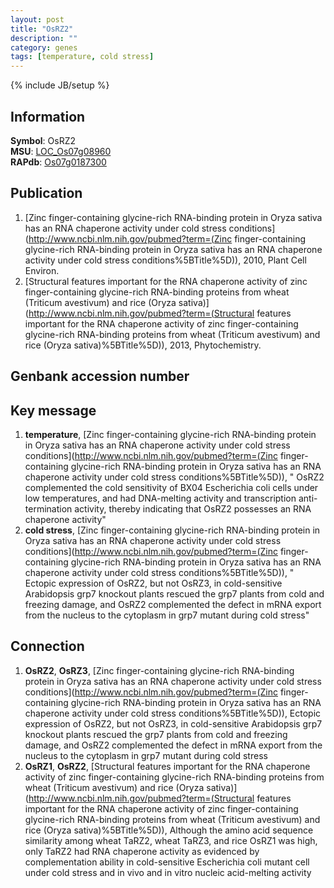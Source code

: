 ```yaml
---
layout: post
title: "OsRZ2"
description: ""
category: genes
tags: [temperature, cold stress]
---
```

{% include JB/setup %}

## Information
__Symbol__: OsRZ2  
__MSU__: [LOC_Os07g08960](http://rice.plantbiology.msu.edu/cgi-bin/ORF_infopage.cgi?orf=LOC_Os07g08960)  
__RAPdb__: [Os07g0187300](http://rapdb.dna.affrc.go.jp/viewer/gbrowse_details/irgsp1?name=Os07g0187300)  

## Publication
1. [Zinc finger-containing glycine-rich RNA-binding protein in Oryza sativa has an RNA chaperone activity under cold stress conditions](http://www.ncbi.nlm.nih.gov/pubmed?term=(Zinc finger-containing glycine-rich RNA-binding protein in Oryza sativa has an RNA chaperone activity under cold stress conditions%5BTitle%5D)), 2010, Plant Cell Environ.
2. [Structural features important for the RNA chaperone activity of zinc finger-containing glycine-rich RNA-binding proteins from wheat (Triticum avestivum) and rice (Oryza sativa)](http://www.ncbi.nlm.nih.gov/pubmed?term=(Structural features important for the RNA chaperone activity of zinc finger-containing glycine-rich RNA-binding proteins from wheat (Triticum avestivum) and rice (Oryza sativa)%5BTitle%5D)), 2013, Phytochemistry.

## Genbank accession number

## Key message
1. __temperature__, [Zinc finger-containing glycine-rich RNA-binding protein in Oryza sativa has an RNA chaperone activity under cold stress conditions](http://www.ncbi.nlm.nih.gov/pubmed?term=(Zinc finger-containing glycine-rich RNA-binding protein in Oryza sativa has an RNA chaperone activity under cold stress conditions%5BTitle%5D)), " OsRZ2 complemented the cold sensitivity of BX04 Escherichia coli cells under low temperatures, and had DNA-melting activity and transcription anti-termination activity, thereby indicating that OsRZ2 possesses an RNA chaperone activity"
2. __cold stress__, [Zinc finger-containing glycine-rich RNA-binding protein in Oryza sativa has an RNA chaperone activity under cold stress conditions](http://www.ncbi.nlm.nih.gov/pubmed?term=(Zinc finger-containing glycine-rich RNA-binding protein in Oryza sativa has an RNA chaperone activity under cold stress conditions%5BTitle%5D)), " Ectopic expression of OsRZ2, but not OsRZ3, in cold-sensitive Arabidopsis grp7 knockout plants rescued the grp7 plants from cold and freezing damage, and OsRZ2 complemented the defect in mRNA export from the nucleus to the cytoplasm in grp7 mutant during cold stress"

## Connection
1. __OsRZ2__, __OsRZ3__, [Zinc finger-containing glycine-rich RNA-binding protein in Oryza sativa has an RNA chaperone activity under cold stress conditions](http://www.ncbi.nlm.nih.gov/pubmed?term=(Zinc finger-containing glycine-rich RNA-binding protein in Oryza sativa has an RNA chaperone activity under cold stress conditions%5BTitle%5D)),  Ectopic expression of OsRZ2, but not OsRZ3, in cold-sensitive Arabidopsis grp7 knockout plants rescued the grp7 plants from cold and freezing damage, and OsRZ2 complemented the defect in mRNA export from the nucleus to the cytoplasm in grp7 mutant during cold stress
2. __OsRZ1__, __OsRZ2__, [Structural features important for the RNA chaperone activity of zinc finger-containing glycine-rich RNA-binding proteins from wheat (Triticum avestivum) and rice (Oryza sativa)](http://www.ncbi.nlm.nih.gov/pubmed?term=(Structural features important for the RNA chaperone activity of zinc finger-containing glycine-rich RNA-binding proteins from wheat (Triticum avestivum) and rice (Oryza sativa)%5BTitle%5D)),  Although the amino acid sequence similarity among wheat TaRZ2, wheat TaRZ3, and rice OsRZ1 was high, only TaRZ2 had RNA chaperone activity as evidenced by complementation ability in cold-sensitive Escherichia coli mutant cell under cold stress and in vivo and in vitro nucleic acid-melting activity


